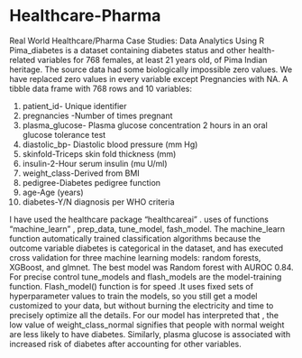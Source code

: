 # Healthcare-Pharma
Real World Healthcare/Pharma Case Studies: Data Analytics Using R
Pima_diabetes is a dataset containing diabetes status and other health-related variables for 768 females, at least 21 years old, of Pima Indian heritage. The source data had some biologically impossible zero values. We have replaced zero values in every variable except Pregnancies with NA.
A tibble data frame with 768 rows and 10 variables:
1.	patient_id- Unique identifier
2.	pregnancies -Number of times pregnant
3.	plasma_glucose- Plasma glucose concentration 2 hours in an oral glucose tolerance test
4.	diastolic_bp- Diastolic blood pressure (mm Hg)
5.	skinfold-Triceps skin fold thickness (mm)
6.	insulin-2-Hour serum insulin (mu U/ml)
7.	weight_class-Derived from BMI
8.	pedigree-Diabetes pedigree function
9.	age-Age (years)
10.	diabetes-Y/N diagnosis per WHO criteria


I have used the healthcare package “healthcareai” .
uses of functions “machine_learn” , prep_data, tune_model, fash_model.
The machine_learn function automatically trained classification algorithms because the outcome variable diabetes is categorical in the dataset, and has executed cross validation for three machine learning models: random forests, XGBoost, and glmnet. The best model was Random forest with AUROC 0.84.
For precise control tune_models and flash_models are the model-training function. Flash_model() function is for speed .It uses fixed sets of hyperparameter values to train the models, so you still get a model customized to your data, but without burning the electricity and time to precisely optimize all the details.
For our model has interpreted that , the low value of weight_class_normal signifies that people with normal weight are less likely to have diabetes. Similarly, plasma glucose is associated with increased risk of diabetes after accounting for other variables.

